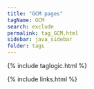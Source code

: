 ```yaml
---
title: "GCM pages"
tagName: GCM
search: exclude
permalink: tag_GCM.html
sidebar: java_sidebar
folder: tags
---
```

{% include taglogic.html %}

{% include links.html %}